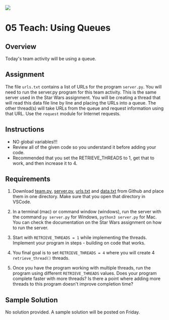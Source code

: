 ![](../site/banner.png)

# 05 Teach: Using Queues

## Overview

Today's team activity will be using a queue. 

## Assignment

The file `urls.txt` contains a list of URLs for the program `server.py`.  You will need to run the server.py program for this team activity.  This is the same server used in the Star Wars assignment.  You will be creating a thread that will read this data file line by line and placing the URLs into a queue.  The other thread(s) will take URLs from the queue and request information using that URL.  Use the `request` module for Internet requests.

[](team_graph.png)

## Instructions

- NO global variables!!!
- Review all of the given code so you understand it before adding your code.
- Recommended that you set the RETRIEVE_THREADS to 1, get that to work, and then increase it to 4.

## Requirements

1. Download [team.py](team/team.py), [server.py](team/server.py), [urls.txt](team/urls.txt) and [data.txt](team/data.txt) from Github and place them in one directory.  Make sure that you open that directory in VSCode.

2. In a terminal (mac) or command window (windows), run the server with the command `py server.py` for Windows, `python3 server.py` for Mac.  You can check the documentation on the Star Wars assignment on how to run the server.

3. Start with `RETRIEVE_THREADS = 1` while implementing the threads.  Implement your program in steps - building on code that works.

4. You final goal is to set `RETRIEVE_THREADS = 4` where you will create 4 `retrieve_thread()` threads.

5. Once you have the program working with multiple threads, run the program using different `RETRIEVE_THREADS` values.  Does your program complete faster with more threads?  Is there a point where adding more threads to this program doesn't improve completion time?

## Sample Solution

No solution provided. A sample solution will be posted on Friday.

